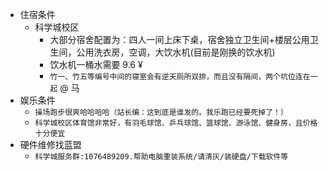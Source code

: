 - 住宿条件  
    - 科学城校区  
        - 大部分宿舍配置为：四人一间上床下桌，宿舍独立卫生间+楼层公用卫生间，公用洗衣房，空调，大饮水机(目前是刚换的饮水机)  
        - 饮水机一桶水需要 9.6 ¥  
        - `竹一、竹五等编号中间的寝室会有逆天厕所双排，而且没有隔间，两个坑位连在一起` @ 马  
- 娱乐条件  
    - `操场跑步很爽哈哈哈哈（站长编：这到底是谁发的。我乐跑已经要死掉了！）` 
    - `科学城校区体育馆非常好，有羽毛球馆、乒乓球馆、篮球馆、游泳馆、健身房，且价格十分便宜`
- 硬件维修找蓝盟
    - `科学城服务群:1076489209.帮助电脑重装系统/请清灰/装硬盘/下载软件等`
